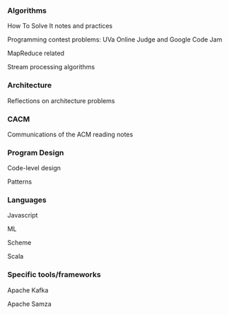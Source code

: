 ### Algorithms ###
How To Solve It notes and practices

Programming contest problems: UVa Online Judge and Google Code Jam

MapReduce related

Stream processing algorithms

### Architecture ###
Reflections on architecture problems

### CACM ###
Communications of the ACM reading notes

### Program Design ###
Code-level design

Patterns

### Languages ###
Javascript

ML

Scheme

Scala

### Specific tools/frameworks ###
Apache Kafka

Apache Samza
